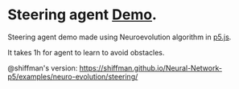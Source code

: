 # Steering agent [Demo](https://lazoviccorp.github.io/aijs2/).

Steering agent demo made using Neuroevolution algorithm in [p5.js](https://p5js.org/).

It takes 1h for agent to learn to avoid obstacles.

@shiffman's version: https://shiffman.github.io/Neural-Network-p5/examples/neuro-evolution/steering/
